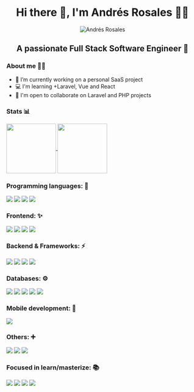 <div align="center">

<h1> Hi there 👋, I'm Andrés Rosales 👨‍💻</h1>

<img src="https://media.licdn.com/dms/image/D4E03AQFZusIGHXmQOg/profile-displayphoto-shrink_200_200/0/1678724335116?e=1720656000&amp;v=beta&amp;t=G2TXQ_rvzc7Dx-PU4DLLID3nuUaaS50u0DQ-iN2Q73o" 
     alt="Andrés Rosales">

## A passionate Full Stack Software Engineer 💪
</div>

### About me 🙋‍♂️
- 🚀  I’m currently working on a personal SaaS project
- 💻  I'm learning +Laravel, Vue and React
- 🤝  I'm open to collaborate on Laravel and PHP projects
### Stats 📊

  <a href="#">
    <img
      align="center"
      height="130em"
      src="https://github-readme-stats.vercel.app/api?username=andresaerg&show_icons=true&include_all_commits=true&count_private=true&theme=tokyonight"
    />
  </a>
  <a href="#">
    <img
      align="center"
      height="130em"
      src="https://github-readme-stats.vercel.app/api/top-langs/?username=andresaerg&show_icons=true&include_all_commits=true&count_private=true&layout=compact&theme=tokyonight"
    />
  </a>

### Programming languages: 💪
<div>
     <img src="https://img.shields.io/badge/Javascript-cbb132?&style=plastic&logo=javascript&logoColor=white&logoSize=auto" />
     <img src="https://img.shields.io/badge/PHP-777BB4?style=plastic&logo=php&logoColor=white&logoSize=auto" />
     <img src="https://img.shields.io/badge/C%23-512BD4?style=plastic&logo=c%23&logoColor=white&logoSize=auto" />
     <img src="https://img.shields.io/badge/Dart-0175C2?style=plastic&logo=dart&logoColor=white&logoSize=auto" />
</div>

### Frontend: ✨

<div>
      <img src="https://img.shields.io/badge/HTML-e56027?style=plastic&logo=html5&logoColor=white&logoSize=auto" />
      <img src="https://img.shields.io/badge/CSS-1572B6?&style=plastic&logo=css3&logoColor=white&logoSize=auto" />
      <img src="https://img.shields.io/badge/Bootstrap-7952B3?style=plastic&logo=bootstrap&logoColor=white&logoSize=auto" />
      <img src="https://img.shields.io/badge/Tailwind_CSS-06B6D4?style=plastic&logo=tailwind-css&logoColor=white&logoSize=auto" />
</div>

### Backend & Frameworks: ⚡

<div>
      <img src="https://img.shields.io/badge/Node.js-5FA04E?style=plastic&logo=node.js&logoColor=white&logoSize=auto" />
      <img src="https://img.shields.io/badge/Express.js-000000?style=plastic&logo=express&logoSize=auto" />
      <img src="https://img.shields.io/badge/Laravel-FF2D20?style=plastic&logo=laravel&logoColor=white&logoSize=auto" />
      <img src="https://img.shields.io/badge/ASP.NET-512BD4?style=plastic&logo=.net&logoSize=auto" />
</div>

### Databases: ⚙

<div>
      <img src="https://img.shields.io/badge/MariaDB-003545?style=plastic&logo=mariadb&logoColor=white&logoSize=auto" />
      <img src="https://img.shields.io/badge/MySQL-4479A1?style=plastic&logo=mysql&logoColor=white&logoSize=auto" />
      <img src="https://img.shields.io/badge/SQLite-003B57?style=plastic&logo=sqlite&logoColor=white&logoSize=auto" />
      <img src="https://img.shields.io/badge/MongoDB-47A248?style=plastic&logo=mongodb&logoColor=white&logoSize=auto" />
      <img src="https://img.shields.io/badge/SQL%20Server-CC2927?style=plastic&logo=Microsoft%20SQL%20Server&logoSize=auto" />
</div>

### Mobile development: 📱

<div>
     <img src="https://img.shields.io/badge/Flutter-02569B?style=plastic&logo=flutter&logoColor=white&logoSize=auto" />
</div>

### Others: ➕

<div>
      <img src="https://img.shields.io/badge/Git-E34F26?style=plastic&logo=git&logoColor=white&logoSize=auto" />
      <img src="https://img.shields.io/badge/GitHub-181717?style=plastic&logo=github&logoColor=white&logoSize=auto" />
      <img src="https://img.shields.io/badge/Postman-f06632?style=plastic&logo=postman&logoColor=white&logoSize=auto" />
</div>


### Focused in learn/masterize: 📚

<div>
      <img src="https://img.shields.io/badge/Laravel-FF2D20?style=plastic&logo=laravel&logoColor=white&logoSize=auto" />
      <!--img src="https://img.shields.io/badge/Vue.js-4FC08D?style=plastic&logo=vue.js&logoColor=white&logoSize=auto" /-->
      <img src="https://img.shields.io/badge/Angular-0F0F11?style=plastic&logo=angular&logoSize=auto" />
      <!--img src="https://img.shields.io/badge/React-61DAFB?style=plastic&logo=react&logoColor=white&logoSize=auto" /-->
      <img src="https://img.shields.io/badge/Typescript-092f5f?style=plastic&logo=typescript&logoColor=white&logoSize=auto" />
      <img src="https://img.shields.io/badge/ASP.NET-512BD4?style=plastic&logo=.net&logoSize=auto" />
      <!--img src="https://img.shields.io/badge/Nuxt.js-00DC82?style=plastic&logo=nuxt.js&logoColor=white&logoSize=auto" /-->
</div>

</div>
